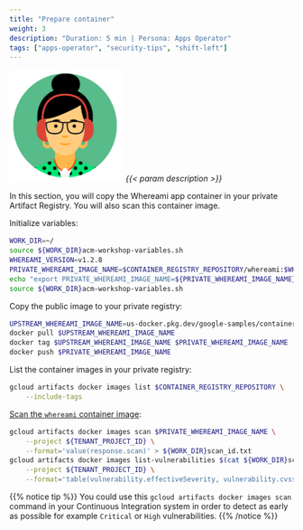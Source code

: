 ```yaml
---
title: "Prepare container"
weight: 3
description: "Duration: 5 min | Persona: Apps Operator"
tags: ["apps-operator", "security-tips", "shift-left"]
---
```

![Apps Operator](/images/apps-operator.png)
_{{< param description >}}_

In this section, you will copy the Whereami app container in your private Artifact Registry. You will also scan this container image.

Initialize variables:
```Bash
WORK_DIR=~/
source ${WORK_DIR}acm-workshop-variables.sh
WHEREAMI_VERSION=v1.2.8
PRIVATE_WHEREAMI_IMAGE_NAME=$CONTAINER_REGISTRY_REPOSITORY/whereami:$WHEREAMI_VERSION
echo "export PRIVATE_WHEREAMI_IMAGE_NAME=${PRIVATE_WHEREAMI_IMAGE_NAME}" >> ${WORK_DIR}acm-workshop-variables.sh
source ${WORK_DIR}acm-workshop-variables.sh
```

Copy the public image to your private registry:
```Bash
UPSTREAM_WHEREAMI_IMAGE_NAME=us-docker.pkg.dev/google-samples/containers/gke/whereami:$WHEREAMI_VERSION
docker pull $UPSTREAM_WHEREAMI_IMAGE_NAME
docker tag $UPSTREAM_WHEREAMI_IMAGE_NAME $PRIVATE_WHEREAMI_IMAGE_NAME
docker push $PRIVATE_WHEREAMI_IMAGE_NAME
```

List the container images in your private registry:
```Bash
gcloud artifacts docker images list $CONTAINER_REGISTRY_REPOSITORY \
    --include-tags
```

[Scan the `whereami` container image](https://cloud.google.com/container-analysis/docs/on-demand-scanning-howto):
```Bash
gcloud artifacts docker images scan $PRIVATE_WHEREAMI_IMAGE_NAME \
    --project ${TENANT_PROJECT_ID} \
    --format='value(response.scan)' > ${WORK_DIR}scan_id.txt
gcloud artifacts docker images list-vulnerabilities $(cat ${WORK_DIR}scan_id.txt) \
    --project ${TENANT_PROJECT_ID} \
    --format='table(vulnerability.effectiveSeverity, vulnerability.cvssScore, noteName, vulnerability.packageIssue[0].affectedPackage, vulnerability.packageIssue[0].affectedVersion.name, vulnerability.packageIssue[0].fixedVersion.name)'
```
{{% notice tip %}}
You could use this `gcloud artifacts docker images scan` command in your Continuous Integration system in order to detect as early as possible for example `Critical` or `High` vulnerabilities.
{{% /notice %}}